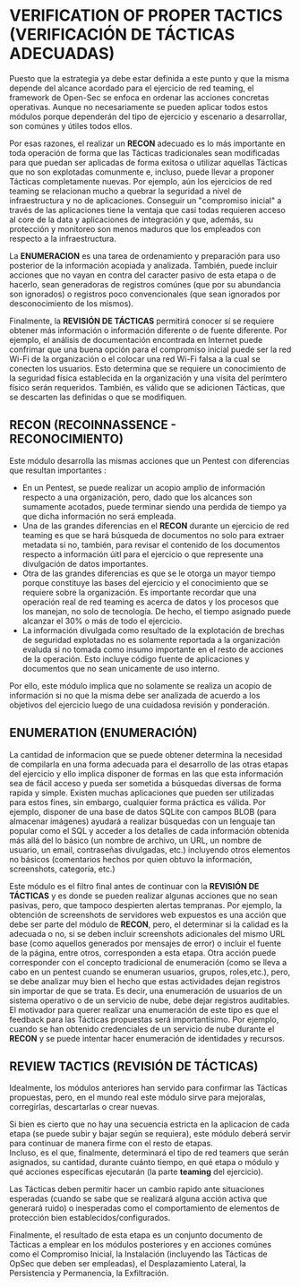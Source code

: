 # VERIFICATION OF PROPER TACTICS (VERIFICACIÓN DE TÁCTICAS ADECUADAS)

Puesto que la estrategia ya debe estar definida a este punto y que la misma depende del alcance acordado para el ejercicio de red teaming, el framework de Open-Sec se enfoca en ordenar las acciones concretas operativas.
Aunque no necesariamente se pueden aplicar todos estos módulos porque dependerán del tipo de ejercicio y escenario a desarrollar, son comúnes y útiles todos ellos.

Por esas razones, el realizar un **RECON** adecuado es lo más importante en toda operación de forma que las Tácticas tradicionales sean modificadas para que puedan ser aplicadas de forma exitosa o utilizar aquellas Tácticas que no son explotadas comunmente e, incluso, puede llevar a proponer Tácticas completamente nuevas.
Por ejemplo, aún los ejercicios de red teaming se relacionan mucho a quebrar la seguridad a nivel de infraestructura y no de aplicaciones.  Conseguir un "compromiso inicial" a través de las aplicaciones tiene la ventaja que casi todas requieren acceso al core de la data y aplicaciones de integración y que, además, su protección y monitoreo son menos maduros que los empleados con respecto a la infraestructura.

La **ENUMERACION** es una tarea de ordenamiento y preparación para uso posterior de la información acopiada y analizada. 
También, puede incluir acciones que no vayan en contra del caracter pasivo de esta etapa o de hacerlo, sean generadoras de registros comúnes (que por su abundancia son ignorados) o registros poco convencionales (que sean ignorados por desconocimiento de los mismos).

Finalmente, la **REVISIÓN DE TÁCTICAS** permitirá conocer sí se requiere obtener más información o información diferente o de fuente diferente.  Por ejemplo, el análisis de documentación encontrada en Internet puede confrimar que una buena opción para el compromiso inicial puede ser la red Wi-Fi de la organización o el colocar una red Wi-Fi falsa a la cual se conecten los usuarios.  Esto determina que se requiere un conocimiento de la seguridad física establecida en la organización y una visita del perímtero físico serán requeridos.
También, es válido que se adicionen Tácticas, que se descarten las definidas o que se modifiquen.

## RECON (RECOINNASSENCE - RECONOCIMIENTO)

Este módulo desarrolla las mismas acciones que un Pentest con diferencias que resultan importantes :

- En un Pentest, se puede realizar un acopio amplio de información respecto a una organización, pero, dado que los alcances son sumamente acotados, puede terminar siendo una perdida de tiempo ya que dicha información no será empleada.
- Una de las grandes diferencias en el **RECON** durante un ejercicio de red teaming es que se hará búsqueda de documentos no solo para extraer metadata si no, también, para revisar el contenido de los documentos respecto a información úitl para el ejercicio o que represente una divulgación de datos importantes.
- Otra de las grandes diferencias es que se le otorga un mayor tiempo porque constituye las bases del ejercicio y el conocimiento que se requiere sobre la organización.  Es importante recordar que una operación real de red teaming es acerca de datos y los procesos que los manejan, no solo de tecnología.  De hecho, el tiempo asignado puede alcanzar el 30% o más de todo el ejercicio.
- La información divulgada como resultado de la explotación de brechas de seguridad explotadas no es solamente reportada a la organización evaluda si no tomada como insumo importante en el resto de acciones de la operación. Esto incluye código fuente de aplicaciones y documentos que no sean unicamente de uso interno.

Por ello, este módulo implica que no solamente se realiza un acopio de información si no que la misma debe ser analizada de acuerdo a los objetivos del ejercicio luego de una cuidadosa revisión y ponderación.

## ENUMERATION (ENUMERACIÓN)

La cantidad de informacion que se puede obtener determina la necesidad de compilarla en una forma adecuada para el desarrollo de las otras etapas del ejercicio y ello implica disponer de formas en las que esta información sea de fácil acceso y pueda ser sometida a búsquedas diversas de forma rapida y simple.
Existen muchas aplicaciones que pueden ser utilizadas para estos fines, sin embargo, cualquier forma práctica es válida.  Por ejemplo, disponer de una base de datos SQLite con campos BLOB (para almacenar imágenes) ayudará a realizar búsquedas con un lenguaje tan popular como el SQL y acceder a los detalles de cada información obtenida más allá del lo básico (un nombre de archivo, un URL, un nombre de usuario, un email, contraseñas divulgadas, etc.) incluyendo otros elementos no básicos (comentarios hechos por quien obtuvo la información, screenshots, categoría, etc.)

Este módulo es el filtro final antes de continuar con la **REVISIÓN DE TÁCTICAS** y es donde se pueden realizar algunas acciones que no sean pasivas, pero, que tampoco despierten alertas tempranas.
Por ejemplo, la obtención de screenshots de servidores web expuestos es una acción que debe ser parte del módulo de **RECON**, pero, el determinar si la calidad es la adecuada o no, si se deben incluir screenshots adicionales del mismo URL base (como aquellos generados por mensajes de error) o incluir el fuente de la página, entre otros, corresponden a esta etapa.
Otra acción puede corresponder con el concepto tradicional de enumeración (como se lleva a cabo en un pentest cuando se enumeran usuarios, grupos, roles,etc.), pero, se debe analizar muy bien el hecho que estas actividades dejan registros sin importar de que se trata.  Es decir, una enumeración de usuarios de un sistema operativo o de un servicio de nube, debe dejar registros auditables.
El motivador para querer realizar una enumeración de este tipo es que el feedback para las Tácticas propuestas será importantísimo. Por ejemplo, cuando se han obtenido credenciales de un servicio de nube durante el **RECON** y se puede intentar hacer enumeración de identidades y recursos.

## REVIEW TACTICS (REVISIÓN DE TÁCTICAS)

Idealmente, los módulos anteriores han servido para confirmar las Tácticas propuestas, pero, en el mundo real este módulo sirve para mejoralas, corregirlas, descartarlas o crear nuevas.

Si bien es cierto que no hay una secuencia estricta en la aplicacion de cada etapa (se puede subir y bajar según se requiera), este módulo deberá servir para continuar de manera firme con el resto de etapas.  
Incluso, es el que, finalmente, determinará el tipo de red teamers que serán asignados, su cantidad, durante cuánto tiempo, en qué etapa o módulo y qué acciones específicas ejecutarán (la parte **teaming** del ejercicio).

Las Tácticas deben permitir hacer un cambio rapido ante situaciones esperadas (cuando se sabe que se realizará alguna acción activa que generará ruido) o inesperadas como el comportamiento de elementos de protección bien establecidos/configurados.

Finalmente, el resultado de esta etapa es un conjunto documento de Tácticas a emplear en los módulos posteriores y en acciones comúnes como el Compromiso Inicial, la Instalación (incluyendo las Tácticas de OpSec que deben ser empleadas), el Desplazamiento Lateral, la Persistencia y Permanencia, la Exfiltración.

